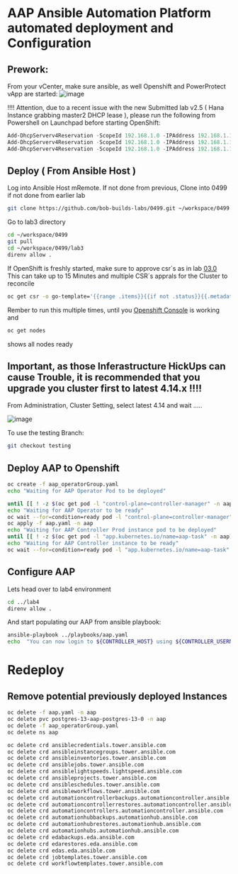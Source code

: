 # AAP Ansible Automation Platform automated deployment and Configuration

## Prework:

From your vCenter, make sure ansible, as well Openshift and PowerProtect vApp are started:
![image](https://github.com/user-attachments/assets/355f1d9f-3b8b-44a4-abf6-51a239bfbd4c)

!!!! Attention, due to a recent issue with the new Submitted lab v2.5 ( Hana Instance grabbing master2 DHCP lease ), please run the following from Powershell on Launchpad before starting OpenShift:

```Powershell
Add-DhcpServerv4Reservation -ScopeId 192.168.1.0 -IPAddress 192.168.1.108 -ClientId "005056a3bbad" -Name "openshift-72g6c-master-0.demo.local" -Description "openshift-72g6c-master-0.demo.local"
Add-DhcpServerv4Reservation -ScopeId 192.168.1.0 -IPAddress 192.168.1.111 -ClientId "005056a32d4e" -Name "openshift-72g6c-master-1.demo.local" -Description "openshift-72g6c-master-1.demo.local"
Add-DhcpServerv4Reservation -ScopeId 192.168.1.0 -IPAddress 192.168.1.104 -ClientId "005056a3729e" -Name "openshift-72g6c-master-2.demo.local" -Description "openshift-72g6c-master-2.demo.local"
```

## Deploy ( From Ansible Host )

Log into Ansible Host mRemote. If not done from previous,
Clone into 0499 if not done from earlier lab

```bash
git clone https://github.com/bob-builds-labs/0499.git ~/workspace/0499
```

Go to lab3 directory

```bash
cd ~/workspace/0499
git pull
cd ~/workspace/0499/lab3
direnv allow .
```

If OpenShift is freshly started, make sure to approve csr´s as in lab [03.0](https://github.com/bob-builds-labs/bob-builds-labs.github.io/blob/main/docs/03.0_prepare_openshift_lab.md)
This can take up to 15 Minutes and multiple CSR´s apprals for the Cluster to reconcile

```bash
oc get csr -o go-template='{{range .items}}{{if not .status}}{{.metadata.name}}{{"\n"}}{{end}}{{end}}' | xargs oc adm certificate approve
```

Rember to run this multiple times, until you [Openshift Console](https://console-openshift-console.apps.openshift.demo.local) is working and

```bash
oc get nodes
```

shows all nodes ready

## Important, as those Inferastructure HickUps can cause Trouble, it is recommended that you upgrade you cluster first to latest 4.14.x !!!!

From Administration, Cluster Setting, select latest 4.14 and wait .....

![image](https://github.com/user-attachments/assets/17c131ae-71bc-4f9c-9703-81e1bd4e599d)

To use the testing Branch:

```bash
git checkout testing
```

## Deploy AAP to Openshift

```bash
oc create -f aap_operatorGroup.yaml
echo "Waiting for AAP Operator Pod to be deployed"

until [[ ! -z $(oc get pod -l "control-plane=controller-manager" -n aap) ]]; do echo "Sleeping 5 seconds";sleep 5; done
echo "Waiting for AAP Operator to be ready"
oc wait --for=condition=ready pod -l "control-plane=controller-manager" -n aap --timeout 600s
oc apply -f aap.yaml -n aap
echo "Waiting for AAP Controller Prod instance pod to be deployed"
until [[ ! -z $(oc get pod -l "app.kubernetes.io/name=aap-task" -n aap) ]]; do echo "Sleeping 5 seconds";sleep 5; done
echo "Waiting for AAP Controller instance to be ready"
oc wait --for=condition=ready pod -l "app.kubernetes.io/name=aap-task" -n aap --timeout 600s
```

## Configure AAP

Lets head over to lab4 environment

```bash
cd ../lab4
direnv allow .
```

And start populating our AAP from ansible playbook:

```bash
ansible-playbook ../playbooks/aap.yaml
echo  "You can now login to ${CONTROLLER_HOST} using ${CONTROLLER_USERNAME} with password ${CONTROLLER_PASSWORD}"
```

# Redeploy

## Remove potential previously deployed Instances

```bash
oc delete -f aap.yaml -n aap
oc delete pvc postgres-13-aap-postgres-13-0 -n aap
oc delete -f aap_operatorGroup.yaml
oc delete ns aap

oc delete crd ansiblecredentials.tower.ansible.com
oc delete crd ansibleinstancegroups.tower.ansible.com
oc delete crd ansibleinventories.tower.ansible.com
oc delete crd ansiblejobs.tower.ansible.com
oc delete crd ansiblelightspeeds.lightspeed.ansible.com
oc delete crd ansibleprojects.tower.ansible.com
oc delete crd ansibleschedules.tower.ansible.com
oc delete crd ansibleworkflows.tower.ansible.com
oc delete crd automationcontrollerbackups.automationcontroller.ansible.com
oc delete crd automationcontrollerrestores.automationcontroller.ansible.com
oc delete crd automationcontrollers.automationcontroller.ansible.com
oc delete crd automationhubbackups.automationhub.ansible.com
oc delete crd automationhubrestores.automationhub.ansible.com
oc delete crd automationhubs.automationhub.ansible.com
oc delete crd edabackups.eda.ansible.com
oc delete crd edarestores.eda.ansible.com
oc delete crd edas.eda.ansible.com
oc delete crd jobtemplates.tower.ansible.com
oc delete crd workflowtemplates.tower.ansible.com
```

